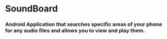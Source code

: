 # SoundBoard

### Android Application that searches specific areas of your phone for any audio files and allows you to view and play them.
